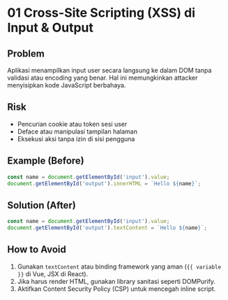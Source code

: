 # 01 Cross-Site Scripting (XSS) di Input & Output

## Problem
Aplikasi menampilkan input user secara langsung ke dalam DOM tanpa validasi atau encoding yang benar. Hal ini memungkinkan attacker menyisipkan kode JavaScript berbahaya.

## Risk
- Pencurian cookie atau token sesi user
- Deface atau manipulasi tampilan halaman
- Eksekusi aksi tanpa izin di sisi pengguna

## Example (Before)
```javascript
const name = document.getElementById('input').value;
document.getElementById('output').innerHTML = `Hello ${name}`;
```

## Solution (After)
```javascript
const name = document.getElementById('input').value;
document.getElementById('output').textContent = `Hello ${name}`;
```

## How to Avoid
1. Gunakan `textContent` atau binding framework yang aman (`{{ variable }}` di Vue, JSX di React).
2. Jika harus render HTML, gunakan library sanitasi seperti DOMPurify.
3. Aktifkan Content Security Policy (CSP) untuk mencegah inline script.
